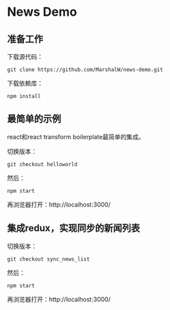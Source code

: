 # News Demo

## 准备工作

下载源代码：

```
git clone https://github.com/MarshalW/news-demo.git
```

下载依赖库：

```
npm install
```


## 最简单的示例

react和react transform boilerplate最简单的集成。

切换版本：

```
git checkout helloworld
```

然后：

```
npm start
```

再浏览器打开：http://localhost:3000/


## 集成redux，实现同步的新闻列表

切换版本：

```
git checkout sync_news_list
```

然后：

```
npm start
```

再浏览器打开：http://localhost:3000/



